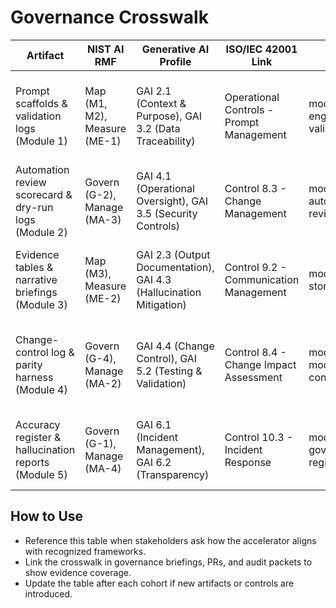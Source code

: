 # Governance Crosswalk

| Artifact | NIST AI RMF | Generative AI Profile | ISO/IEC 42001 Link | Evidence | Notes |
| --- | --- | --- | --- | --- | --- |
| Prompt scaffolds & validation logs (Module 1) | Map (M1, M2), Measure (ME-1) | GAI 2.1 (Context & Purpose), GAI 3.2 (Data Traceability) | Operational Controls - Prompt Management | modules/module-1-prompt-engineering/checklists/sql-validation-log.md | Includes SQLFluff reports and DuckDB explain plans |
| Automation review scorecard & dry-run logs (Module 2) | Govern (G-2), Manage (MA-3) | GAI 4.1 (Operational Oversight), GAI 3.5 (Security Controls) | Control 8.3 - Change Management | module-2-automation/scorecards/automation-review.md | Copilot CLI dry-run logs + secret scanning proof |
| Evidence tables & narrative briefings (Module 3) | Map (M3), Measure (ME-2) | GAI 2.3 (Output Documentation), GAI 4.3 (Hallucination Mitigation) | Control 9.2 - Communication Management | module-3-insight-storytelling/briefings/template.md | Includes numeric rebuilds and OWASP drill notes |
| Change-control log & parity harness (Module 4) | Govern (G-4), Manage (MA-2) | GAI 4.4 (Change Control), GAI 5.2 (Testing & Validation) | Control 8.4 - Change Impact Assessment | module-4-legacy-modernization/logs/change-control-log.md | Copilot PR Review summaries and golden dataset results |
| Accuracy register & hallucination reports (Module 5) | Govern (G-1), Manage (MA-4) | GAI 6.1 (Incident Management), GAI 6.2 (Transparency) | Control 10.3 - Incident Response | module-5-governance/registers/accuracy-register.csv | Tracks severity, root cause, mitigation timelines |

## How to Use
- Reference this table when stakeholders ask how the accelerator aligns with recognized frameworks.
- Link the crosswalk in governance briefings, PRs, and audit packets to show evidence coverage.
- Update the table after each cohort if new artifacts or controls are introduced.
